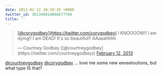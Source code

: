 ```yaml
---
date: 2013-02-12 10:19:29 +0000
twitter_id: 301349814866677760
title: ''
---
```


<blockquote class="twitter-tweet"><p lang="en" dir="ltr"><a href="https://twitter.com/corygodbey?ref_src=twsrc%5Etfw">[@corygodbey](https://twitter.com/corygodbey)</a> I KNOOOOW!! I am dying!! I am DEAD! It&#39;s so beautiful!! AAaaahhhh</p>&mdash; Courtney Godbey ([@courtneygodbey](https://twitter.com/courtneygodbey)) <a href="https://twitter.com/courtneygodbey/status/301333501582655489?ref_src=twsrc%5Etfw">February 12, 2013</a></blockquote>
<script async src="https://platform.twitter.com/widgets.js" charset="utf-8"></script>

[@courtneygodbey](https://twitter.com/courtneygodbey) [@corygodbey](https://twitter.com/corygodbey) … love me some new eeveeloutions, but what type IS that?
